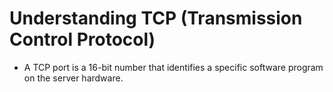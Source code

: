 # Understanding TCP (Transmission Control Protocol)

- A TCP port is a 16-bit number that identifies a specific software program on the server hardware.
